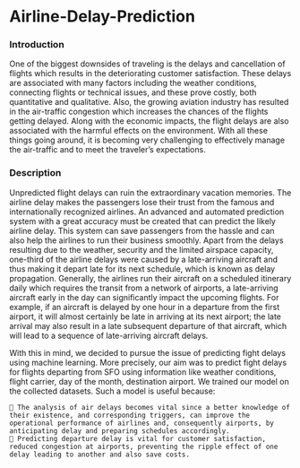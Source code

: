 # Airline-Delay-Prediction

### Introduction

   One of the biggest downsides of traveling is the delays and cancellation of flights which results in the deteriorating customer satisfaction. These delays are associated with many factors including the weather conditions, connecting flights or technical issues, and these prove costly, both quantitative and qualitative. Also, the growing aviation industry has resulted in the air-traffic congestion which increases the chances of the flights getting delayed. Along with the economic impacts, the flight delays are also associated with the harmful effects on the environment. With all these things going around, it is becoming very challenging to effectively manage the air-traffic and to meet the traveler’s expectations.

### Description

   Unpredicted flight delays can ruin the extraordinary vacation memories. The airline delay makes the passengers lose their trust from the famous and internationally recognized airlines. An advanced and automated prediction system with a great accuracy must be created that can predict the likely airline delay. This system can save passengers from the hassle and can also help the airlines to run their business smoothly. Apart from the delays resulting due to the weather, security and the limited airspace capacity, one-third of the airline delays were caused by a late-arriving aircraft and thus making it depart late for its next schedule, which is known as delay propagation. Generally, the airlines run their aircraft on a scheduled itinerary daily which requires the transit from a network of airports, a late-arriving aircraft early in the day can significantly impact the upcoming flights. For example, if an aircraft is delayed by one hour in a departure from the first airport, it will almost certainly be late in arriving at its next airport; the late arrival may also result in a late subsequent departure of that aircraft, which will lead to a sequence of late-arriving aircraft delays.

   With this in mind, we decided to pursue the issue of predicting fight delays using machine learning. More precisely, our aim was to predict fight delays for flights departing from SFO using information like weather conditions, flight carrier, day of the month, destination airport. We trained our model on the collected datasets. Such a model is useful because:
  
     The analysis of air delays becomes vital since a better knowledge of their existence, and corresponding triggers, can improve the operational performance of airlines and, consequently airports, by anticipating delay and preparing schedules accordingly.
     Predicting departure delay is vital for customer satisfaction, reduced congestion at airports, preventing the ripple effect of one delay leading to another and also save costs.
